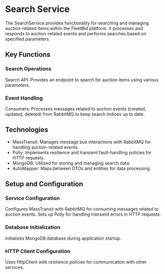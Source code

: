 # Search Service
The SearchService provides functionality for searching and managing auction-related items within the FleetBid platform. It processes and responds to auction-related events and performs searches based on specified parameters.

## Key Functions

### Search Operations
Search API: Provides an endpoint to search for auction items using various parameters.

### Event Handling
Consumers: Processes messages related to auction events (created, updated, deleted) from RabbitMQ to keep search indices up to date.

## Technologies
- MassTransit: Manages message bus interactions with RabbitMQ for handling auction-related events.
- Polly: Implements resilience and transient fault-handling policies for HTTP requests.
- MongoDB: Utilized for storing and managing search data.
- AutoMapper: Maps between DTOs and entities for data processing.

## Setup and Configuration

### Service Configuration
Configures MassTransit with RabbitMQ for consuming messages related to auction events.
Sets up Polly for handling transient errors in HTTP requests.

### Database Initialization
Initializes MongoDB database during application startup.

### HTTP Client Configuration
Uses HttpClient with resilience policies for communication with other services.
